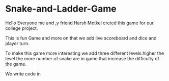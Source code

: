 # Snake-and-Ladder-Game

Hello Everyone me and ,y friend Harsh Metkel creted this game for our college project.

This is fun Game and more on that we add live scoreboard and dice and player turn.


To make this game more interesting we add three different levels.higher the level the more number of snake are in game that increase the difficulty of the game.

We write code in 
